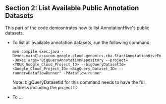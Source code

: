 ## Section 2: List Available Public Annotation Datasets
This part of the code demosntrates how to list AnnotationHive's public datasets.

* To list all available annotation datasets, run the following command:
   ```
   mvn compile exec:java -Dexec.mainClass=com.google.cloud.genomics.cba.StartAnnotationHiveEngine -Dexec.args="BigQueryAnnotationRepository --project=<YOUR_Google_Cloud_Project_ID> --bigQueryDatasetId=<Google_Cloud_Project_ID>:<BigQuery_Dataset_ID> --runner=DataflowRunner" -Pdataflow-runner   
   ```
   Note: bigQueryDatasetId for this command needs to have the full address including the project ID.  

* To ... 


